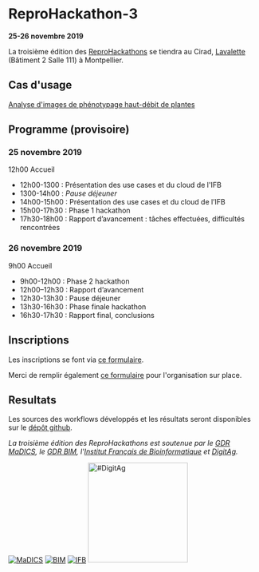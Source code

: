 # ReproHackathon-3

**25-26 novembre 2019**

La troisième édition des [ReproHackathons](index.md) se tiendra au Cirad, [Lavalette](https://http://cartes.cirad.fr//) (Bâtiment 2 Salle 111) à Montpellier.

## Cas d'usage

[Analyse d'images de phénotypage haut-débit de plantes](hackathon_3.md)

## Programme (provisoire)

### 25 novembre 2019

12h00 Accueil

* 12h00-1300 : Présentation des use cases et du cloud de l'IFB
* 1300-14h00 : *Pause déjeuner*
* 14h00-15h00 : Présentation des use cases et du cloud de l’IFB
* 15h00-17h30 : Phase 1 hackathon
* 17h30-18h00 : Rapport d’avancement : tâches effectuées, difficultés rencontrées

### 26 novembre 2019

9h00 Accueil

* 9h00-12h00 : Phase 2 hackathon
* 12h00–12h30 : Rapport d’avancement
* 12h30-13h30 : Pause déjeuner
* 13h30-16h30 : Phase finale hackathon
* 16h30-17h30 : Rapport final, conclusions

## Inscriptions

Les inscriptions se font via [ce formulaire](http://www.madics.fr/manifestations/organisation/inscription/?manif=1567779026.5358).

Merci de remplir également [ce formulaire](https://framaforms.org/reprohackathon-3-1568983223) pour l'organisation sur place.

## Resultats

Les sources des workflows développés et les résultats seront disponibles sur le [dépôt github](https://github.com/IFB-ElixirFr/ReproHackathon/tree/master/reprohackathon3).


*La troisième édition des ReproHackathons est soutenue par le [GDR MaDICS](https://www.madics.fr), le [GDR BIM](http://www.gdr-bim.cnrs.fr), l'[Institut Français de Bioinformatique](http://www.france-bioinformatique.fr) et [DigitAg](https://www.hdigitag.fr/fr/).*

[![MaDICS](https://ifb-elixirfr.github.io/ReproHackathon/logo-madics.png)](http://www.madics.fr/) [![BIM](https://ifb-elixirfr.github.io/ReproHackathon/logo-gdrbim-web.jpg)](http://www.gdr-bim.cnrs.fr/) [![IFB](https://ifb-elixirfr.github.io/ReproHackathon/logo-ifb.png)](https://www.france-bioinformatique.fr/fr) [<img src="https://ifb-elixirfr.github.io/ReproHackathon/logoDigitAg-reserve.png" alt="#DigitAg" width="200"/>](https://www.hdigitag.fr/fr/)
